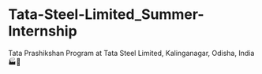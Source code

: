 # Tata-Steel-Limited_Summer-Internship
Tata Prashikshan Program at Tata Steel Limited, Kalinganagar, Odisha, India 🏭💼
